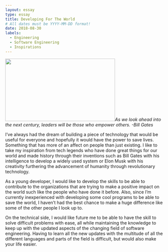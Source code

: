 ```yaml
---
layout: essay
type: essay
title: Developing For The World
# All dates must be YYYY-MM-DD format!
date: 2018-08-30
labels:
  - Engineering
  - Software Engineering
  - Inspirations
---
```


<img class="ui tiny right spaced image" src="http://brijux.com/wp-content/uploads/2010/11/Bill_Gates_Philanthropy.png" height="200" width="350">*As we look ahead into the next century, leaders will be those who empower others. -Bill Gates*

  I’ve always had the dream of building a piece of technology that would be useful for everyone and hopefully it would have the power to save lives. Something that has more of an affect on people than just existing. I like to take my inspiration from tech legends who have done great things for our world and made history through their inventions such as Bill Gates with his intelligence to develop a widely used system or Elon Musk with his creativity furthering the advancement of humanity through revolutionary technology.

  As a young developer, I would like to develop the skills to be able to contribute to the organizations that are trying to make a positive impact on the world such like the people who have done it before. Also, since I’m currently inexperienced with developing some cool programs to be able to save the world, I haven’t had the best chance to make a huge difference like some of the other people I look up to. 

   On the technical side, I would like future me to be able to have the skill to solve difficult problems with ease, all while maintaining the knowledge to keep up with the updated aspects of the changing field of software engineering. Having to learn all the new updates with the multitude of all the different languages and parts of the field is difficult, but would also make your life easier. 

